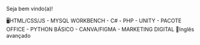 Seja bem vindo(a)!

🖥️HTML/CSS/JS - MYSQL WORKBENCH - C# - PHP - UNITY - PACOTE OFFICE - PYTHON BÁSICO - CANVA/FIGMA - MARKETING DIGITAL
💬Inglês avançado
